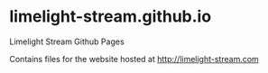 limelight-stream.github.io
==========================

Limelight Stream Github Pages

Contains files for the website hosted at http://limelight-stream.com
